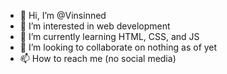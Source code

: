 - 👋 Hi, I’m @Vinsinned
- 👀 I’m interested in web development
- 🌱 I’m currently learning HTML, CSS, and JS
- 💞️ I’m looking to collaborate on nothing as of yet
- 📫 How to reach me (no social media)

<!---
Vinsinned/Vinsinned is a ✨ special ✨ repository because its `README.md` (this file) appears on your GitHub profile.
You can click the Preview link to take a look at your changes.
--->
